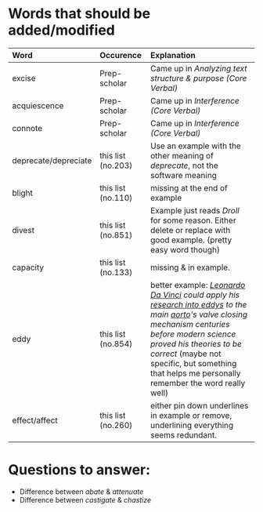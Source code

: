 # Words that should be added/modified

| Word                     | Occurence                     | Explanation                                                                                                                                                                                                                                                                                           |
| :----------------------- | :---------------------------- | :----------------------                                                                                                                                                                                                                                                                               |
| excise                   | Prep-scholar                  | Came up in _Analyzing text structure & purpose (Core Verbal)_                                                                                                                                                                                                                                         |
| acquiescence             | Prep-scholar                  | Came up in _Interference (Core Verbal)_                                                                                                                                                                                                                                                               |
| connote                  | Prep-scholar                  | Came up in _Interference (Core Verbal)_                                                                                                                                                                                                                                                               |
| deprecate/depreciate     | this list (no.203)            | Use an example with the other meaning of _deprecate_, not the software meaning                                                                                                                                                                                                                        |
| blight                   | this list (no.110)            | missing </b> at the end of example                                                                                                                                                                                                                                                                    |
| divest                   | this list (no.851)            | Example just reads _Droll_ for some reason. Either delete or replace with good example. (pretty easy word though)                                                                                                                                                                                     |
| capacity                 | this list (no.133)            | missing </b> & </u> in example.                                                                                                                                                                                                                                                                       |
| eddy                     | this list (no.854)            | better example: _<u>Leonardo Da Vinci</u> could apply his <u>research into eddys</u> to the main <u>aorto</u>'s valve closing mechanism centuries before modern science proved his theories to be correct_ (maybe not specific, but something that helps me personally remember the word really well) |
| effect/affect            | this list (no.260)            | either pin down underlines in example or remove, underlining everything seems redundant.                                                                                                                                                                                                              |



# Questions to answer:

- Difference between _abate_ & _attenuate_
- Difference between _castigate_ & _chastize_
